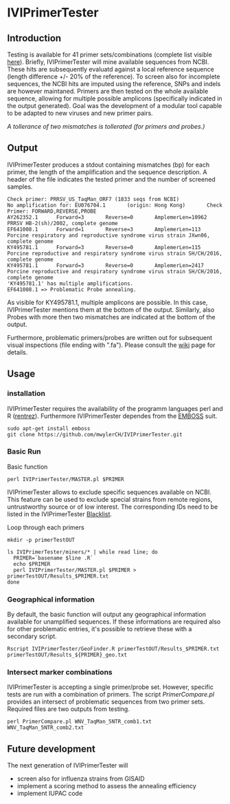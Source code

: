 # IVIPrimerTester

## Introduction

Testing is available for 41 primer sets/combinations (complete list visible [here](RefFiles/primerIVI.txt)).
Briefly, IVIPrimerTester will mine available sequences from NCBI. These hits are subsequently evaluatd against a local reference sequence (length difference +/- 20% of the reference). To screen also for incomplete sequences, the NCBI hits are imputed using the reference, SNPs and indels are however maintaned. Primers are then tested on the whole available sequence, allowing for multiple possible amplicons (specifically indicated in the output generated).
Goal was the development of a modular tool capable to be adapted to new viruses and new primer pairs.

*A tollerance of two mismatches is tollerated (for primers and probes.)*

## Output

IVIPrimerTester produces a stdout containing mismatches (bp) for each primer, the length of the amplification and the sequence description. A header of the file indicates the tested primer and the number of screened samples.
```
Check primer: PRRSV_US_TaqMan_ORF7 (1833 seqs from NCBI)
No amplification for: EU076704.1       (origin: Hong Kong)       Check Primer: FORWARD,REVERSE,PROBE
AY262352.1      Forward=3       Reverse=0       AmplemerLen=10962        PRRSV HB-2(sh)/2002, complete genome
EF641008.1      Forward=1       Reverse=3       AmplemerLen=113  Porcine respiratory and reproductive syndrome virus strain JXwn06, complete genome
KY495781.1      Forward=3       Reverse=0       AmplemerLen=115  Porcine reproductive and respiratory syndrome virus strain SH/CH/2016, complete genome
KY495781.1      Forward=3       Reverse=0       AmplemerLen=2417         Porcine reproductive and respiratory syndrome virus strain SH/CH/2016, complete genome
'KY495781.1' has multiple amplifications.
EF641008.1 => Problematic Probe annealing.
```
As visible for KY495781.1, multiple amplicons are possible. In this case, IVIPrimerTester mentions them at the bottom of the output.
Similarly, also Probes with more then two mismatches are indicated at the bottom of the output.

Furthermore, problematic primers/probes are written out for subsequent visual inspections (file ending with ".fa"). Please consult the [wiki](https://github.com/mwylerCH/IVIPrimerTester/wiki) page for details.

## Usage

### installation

IVIPrimerTester requires the availability of the programm languages perl and R ([rentrez](https://cran.r-project.org/web/packages/rentrez/index.html)).
Furthermore IVIPrimerTester dependes from the [EMBOSS](https://emboss.sourceforge.net/) suit.

```
sudo apt-get install emboss
git clone https://github.com/mwylerCH/IVIPrimerTester.git
```

### Basic Run

Basic function
```
perl IVIPrimerTester/MASTER.pl $PRIMER
```
IVIPrimerTester allows to exclude specific sequences available on NCBI. This feature can be used to exclude special strains from remote regions, untrustworthy source or of low interest. The corresponding IDs need to be listed in the IVIPrimerTester [Blacklist](RefFiles/BlackList.txt).


Loop through each primers
```
mkdir -p primerTestOUT
 
ls IVIPrimerTester/miners/* | while read line; do
  PRIMER=`basename $line .R`
  echo $PRIMER
  perl IVIPrimerTester/MASTER.pl $PRIMER > primerTestOUT/Results_$PRIMER.txt
done
```

### Geographical information

By default, the basic function will output any geographical information available for unamplified sequences. If these informations are required also for other problematic entries, it's possible to retrieve these with a secondary script.
```
Rscript IVIPrimerTester/GeoFinder.R primerTestOUT/Results_$PRIMER.txt primerTestOUT/Results_${PRIMER}_geo.txt
```

### Intersect marker combinations

IVIPrimerTester is accepting a single primer/probe set. However, specific tests are run with a combination of primers. The script *PrimerCompare.pl* provides an intersect of problematic sequences from two primer sets. Required files are two outputs from testing. 
```
perl PrimerCompare.pl WNV_TaqMan_5NTR_comb1.txt WNV_TaqMan_5NTR_comb2.txt
```

## Future development

The next generation of IVIPrimerTester will 
- screen also for influenza strains from GISAID
- implement a scoring method to assess the annealing efficiency
- implement IUPAC code 
